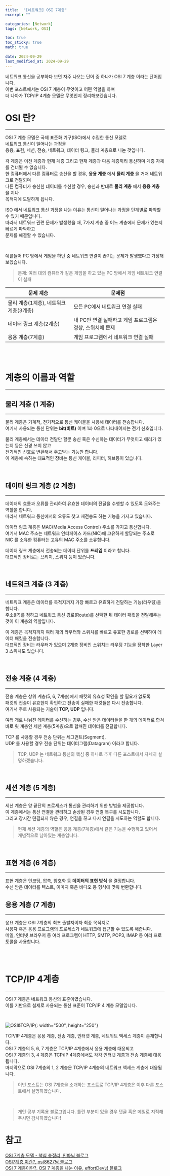 ```yaml
---
title:  "[네트워크] OSI 7계층"
excerpt: ""

categories: [Network]
tags: [Network, OSI]

toc: true
toc_sticky: true
math: true
 
date: 2024-09-29
last_modified_at: 2024-09-29
---
```


네트워크 통신을 공부하다 보면 자주 나오는 단어 중 하나가 OSI 7 계층 이라는 단어입니다.  
이번 포스트에서는 OSI 7 계층이 무엇이고 어떤 역할을 하며  
더 나아가 TCP/IP 4계층 모델은 무엇인지 정리해보겠습니다.  

# OSI 란?
---

OSI 7 계층 모델은 국제 표준화 기구(ISO)에서 수립한 통신 모델로  
네트워크 통신이 일어나는 과정을  
응용, 표현, 세션, 전송, 네트워크, 데이터 링크, 물리 계층으로 나눈 것입니다.  

각 계층은 이전 계층과 현재 계층 그리고 현재 계층과 다음 계층끼리 통신하며 계층 자체를 건너뛸 수 없습니다.  
한 컴퓨터에서 다른 컴퓨터로 송신을 할 경우, **응용 계층** 에서 **물리 계층** 을 거쳐 네트워크로 전달되며  
다른 컴퓨터가 송신한 데이터를 수신할 경우, 송신과 반대로 **물리 계층** 에서 **응용 계층** 을 지나  
목적지에 도달하게 됩니다.  

ISO 에서 네트워크 통신 과정을 나눈 이유는 통신이 일어나는 과정을 단계별로 파악할 수 있기 때문입니다.  
따라서 네트워크 관련 문제가 발생했을 때, 7가지 계층 중 어느 계층에서 문제가 있는지 빠르게 파악하고  
문제를 해결할 수 있습니다.  

<br/>

예를들어 PC 방에서 게임을 하던 중 네트워크 연결이 끊기는 문제가 발생했다고 가정해보겠습니다.  

> 문제: 여러 대의 컴퓨터가 같은 게임을 하고 있는 PC 방에서 게임 네트워크 연결이 실패

|문제 계층|문제점|
|---|---|
|물리 계층(1계층), 네트워크 계층(3계층)|모든 PC에서 네트워크 연결 실패|
|데이터 링크 계층(2계층)|내 PC만 연결 실패하고 게임 프로그램은 정상, 스위치에 문제|
|응용 계층(7계층)|게임 프로그램에서 네트워크 연결 실패|  

<br/>
<br/>

# 계층의 이름과 역할
---

## 물리 계층 (1 계층)
---

물리 계층은 기계적, 전기적으로 통신 케이블을 사용해 데이터를 전송합니다.  
여기서 사용되는 통신 단위는 **bit(비트)** 이며 1과 0으로 나타내어지는 전기 신호입니다.  

물리 계층에서는 데이터 전달만 할뿐 송신 혹은 수신하는 데이터가 무엇이고 에러가 있는지 등은 신경 쓰지 않고  
전기적인 신호로 변환해서 주고받는 기능만 합니다.  
이 계층에 속하는 대표적인 장비는 통신 케이블, 리피터, 허브등이 있습니다.  

<br/>

## 데이터 링크 계층 (2 계층)
---

데이터의 흐름과 오류를 관리하여 유효한 데이터의 전달을 수행할 수 있도록 도와주는 역할을 합니다.  
따라서 네트워크 통신에서의 오류도 찾고 재전송도 하는 기능을 가지고 있습니다.  

데이터 링크 계층은 MAC(Media Access Control) 주소를 가지고 통신합니다.  
여기서 MAC 주소는 네트워크 인터페이스 카드(NIC)에 고유하게 할당되는 주소로  
NIC 를 소유한 컴퓨터는 고유의 MAC 주소를 소유합니다.  

데이터 링크 계층에서 전송되는 데이터 단위를 **프레임** 이라고 합니다.  
대표적인 장비로는 브리지, 스위치 등이 있습니다.  

<br/>

## 네트워크 계층 (3 계층)
---

네트워크 계층은 데이터를 목적지까지 가장 빠르고 유효하게 전달하는 기능(라우팅)을 합니다.  
주소(IP)를 정하고 네트워크 통신 경로(Route)를 선택한 뒤 데이터 패킷을 전달해주는 것이 이 계층의 역할입니다.  

이 계층은 목적지까지 여러 개의 라우터와 스위치를 빠르고 유효한 경로를 선택하여 데이터 패킷을 전송합니다.  
대표적인 장비는 라우터가 있으며 2계층 장비인 스위치는 라우팅 기능을 장착한 Layer 3 스위치도 있습니다.  

<br/>

## 전송 계층 (4 계층)
---

전송 계층은 상위 계층(5, 6, 7계층)에서 패킷의 유효성 확인을 할 필요가 없도록  
패킷의 전송이 유효한지 확인하고 전송이 실패한 패킷들은 다시 전송합니다.  
여기서 주로 사용되는 기술이 **TCP, UDP** 입니다.  

여러 개로 나눠진 데이터를 수신하는 경우, 수신 받은 데이터들을 한 개의 데이터로 합쳐  
바로 윗 계층인 세션 계층(5계층)으로 합쳐진 데이터를 전달합니다.  

TCP 를 사용할 경우 전송 단위는 세그먼트(Segment),  
UDP 를 사용할 경우 전송 단위는 데이터그램(Datagram) 이라고 합니다.  

> TCP, UDP 는 네트워크 통신의 핵심 중 하나로 추후 다른 포스트에서 자세히 설명하겠습니다.  

<br/>

## 세션 계층 (5 계층)
---

세션 계층은 양 끝단의 프로세스가 통신을 관리하기 위한 방법을 제공합니다.  
이 계층에서는 통신 연결을 관리하고 손상된 경우 연결 복구를 시도합니다.  
그리고 장시간 뎐결되지 않은 경우, 연결을 끊고 다시 연결을 시도하는 역할도 합니다.  

> 현재 세션 계층의 역할은 응용 계층(7계층)에서 같은 기능을 수행하고 있어서  
> 개념적으로 남아있는 계층입니다.  

<br/>

## 표현 계층 (6 계층)
---

표현 계층은 인코딩, 압축, 암호화 등 **데이터의 표현 방식** 을 결정합니다.  
수신 받은 데이터를 텍스트, 이미지 혹은 비디오 등 형식에 맞춰 변환합니다.  

## 응용 계층 (7 계층)
---

응요 계층은 OSI 7계층의 최초 출발지이자 최종 목적지로  
사용자 혹은 응용 프로그램의 프로세스가 네트워크에 접근할 수 있도록 해줍니다.  
메일, 인터넷 브라우저 등 여러 프로그램이 HTTP, SMTP, POP3, IMAP 등 여러 프로토콜을 사용합니다.  

<br/>
<br/>

# TCP/IP 4계층
---

OSI 7 계층은 네트워크 통신의 표준이였습니다.  
이를 기반으로 실제로 사용되는 통신 표준이 TCP/IP 4 계층 모델입니다.  

<br/>

![OSI&TCP/IP](/assets/img/Network/OSI_7.png){: width="500", height="250"}  

TCP/IP 4계층은 응용 계층, 전송 계층, 인터넷 계층, 네트워트 액세스 계층이 존재합니다.  
OSI 7 계층의 5, 6, 7 계층은 TCP/IP 4계층에서 응용 계층에 대응되고  
OSI 7 계층의 3, 4 계층은 TCP/IP 4계층에서도 각각 인터넷 계층과 전송 계층에 대응됩니다.  
마지막으로 OSI 7계층의 1, 2 계층은 TCP/IP 4계층의 네트워크 액세스 계층에 대응됩니다.  

> 이번 포스트는 OSI 7계층을 소개하는 포스트로 TCP/IP 4계층은 이후 다른 포스트에서 설명하겠습니다.  

<br/>

> 개인 공부 기록용 블로그입니다. 틀린 부분이 있을 경우 댓글 혹은 메일로 지적해주시면 감사하겠습니다! 

# 참고

[OSI 7계층 모델 - 핵심 총정리, 인파님 블로그](https://inpa.tistory.com/entry/WEB-%F0%9F%8C%90-OSI-7%EA%B3%84%EC%B8%B5-%EC%A0%95%EB%A6%AC)  
[OSI7계층 이란?, pst8627님 블로그](https://blog.naver.com/PostView.nhn?blogId=pst8627&logNo=221670903384&photoView=5)  
[OSI 7 계층이란?, OSI 7 계층을 나눈 이유, effortDev님 블로그](https://shlee0882.tistory.com/110)  
